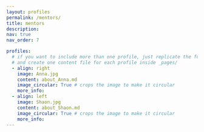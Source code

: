 ```yaml
---
layout: profiles
permalink: /mentors/
title: mentors
description: 
nav: true
nav_order: 7

profiles:
  # if you want to include more than one profile, just replicate the following block
  # and create one content file for each profile inside _pages/
  - align: right
    image: Anna.jpg
    content: about_Anna.md
    image_circular: True # crops the image to make it circular
    more_info:
  - align: left
    image: Shaon.jpg
    content: about_Shaon.md
    image_circular: True # crops the image to make it circular
    more_info:
---
```

